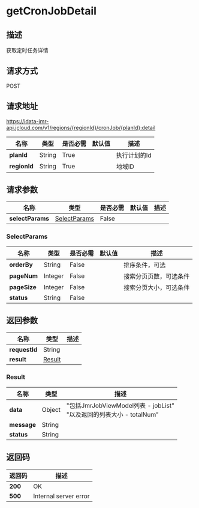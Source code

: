 # getCronJobDetail


## 描述
获取定时任务详情

## 请求方式
POST

## 请求地址
https://idata-jmr-api.jcloud.com/v1/regions/{regionId}/cronJob/{planId}:detail

|名称|类型|是否必需|默认值|描述|
|---|---|---|---|---|
|**planId**|String|True||执行计划的Id|
|**regionId**|String|True||地域ID|

## 请求参数
|名称|类型|是否必需|默认值|描述|
|---|---|---|---|---|
|**selectParams**|[SelectParams](##SelectParams)|False|||

### <a name="SelectParams">SelectParams</a>
|名称|类型|是否必需|默认值|描述|
|---|---|---|---|---|
|**orderBy**|String|False||排序条件，可选|
|**pageNum**|Integer|False||搜索分页页数，可选条件|
|**pageSize**|Integer|False||搜索分页大小，可选条件|
|**status**|String|False|||

## 返回参数
|名称|类型|描述|
|---|---|---|
|**requestId**|String||
|**result**|[Result](##Result)||


### <a name="Result">Result</a>
|名称|类型|描述|
|---|---|---|
|**data**|Object|"包括JmrJobViewModel列表 - jobList"<br>"以及返回的列表大小 - totalNum"<br>|
|**message**|String||
|**status**|String||

## 返回码
|返回码|描述|
|---|---|
|**200**|OK|
|**500**|Internal server error|

